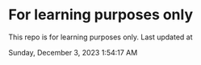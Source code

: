 # For learning purposes only
This repo is for learning purposes only.
Last updated at

Sunday, December 3, 2023 1:54:17 AM

